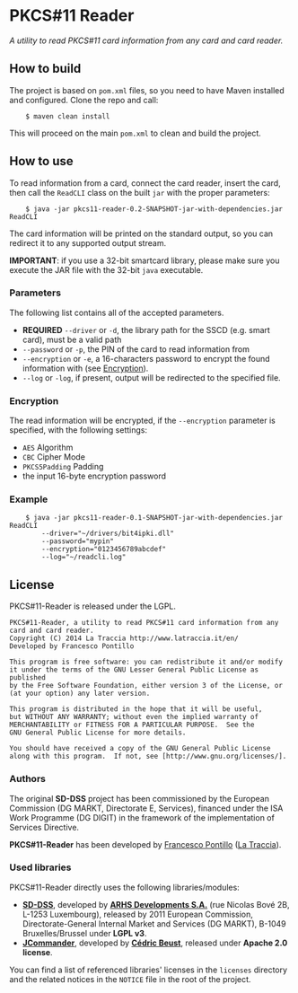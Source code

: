 # PKCS#11 Reader
*A utility to read PKCS#11 card information from any card and card reader.*

## How to build

The project is based on `pom.xml` files, so you need to have Maven installed and configured. Clone the repo and call:

```shell
    $ maven clean install
```

This will proceed on the main `pom.xml` to clean and build the project.

## How to use

To read information from a card, connect the card reader, insert the card, then call the `ReadCLI` class on the built `jar` with the proper parameters:

```shell
	$ java -jar pkcs11-reader-0.2-SNAPSHOT-jar-with-dependencies.jar ReadCLI
```

The card information will be printed on the standard output, so you can redirect it to any supported output stream.

**IMPORTANT**: if you use a 32-bit smartcard library, please make sure you execute the JAR file with
the 32-bit `java` executable.

### Parameters

The following list contains all of the accepted parameters.

* **REQUIRED** `--driver` or `-d`, the library
path for the SSCD (e.g. smart card), must be a valid path
* `--password` or `-p`, the PIN of the card to read information from
* `--encryption` or `-e`, a 16-characters password to encrypt the found information with (see [Encryption](#encryption)).
* `--log` or `-log`, if present, output will be redirected to the specified file.

### Encryption

The read information will be encrypted, if the `--encryption` parameter is specified, with the following settings:

* `AES` Algorithm
* `CBC` Cipher Mode
* `PKCS5Padding` Padding
* the input 16-byte encryption password

### Example

```shell
    $ java -jar pkcs11-reader-0.1-SNAPSHOT-jar-with-dependencies.jar ReadCLI
		--driver="~/drivers/bit4ipki.dll"
		--password="mypin"
		--encryption="0123456789abcdef"
		--log="~/readcli.log"
```

## License

PKCS#11-Reader is released under the LGPL.

    PKCS#11-Reader, a utility to read PKCS#11 card information from any card and card reader.
    Copyright (C) 2014 La Traccia http://www.latraccia.it/en/
    Developed by Francesco Pontillo

    This program is free software: you can redistribute it and/or modify
    it under the terms of the GNU Lesser General Public License as published
    by the Free Software Foundation, either version 3 of the License, or
    (at your option) any later version.

    This program is distributed in the hope that it will be useful,
    but WITHOUT ANY WARRANTY; without even the implied warranty of
    MERCHANTABILITY or FITNESS FOR A PARTICULAR PURPOSE.  See the
    GNU General Public License for more details.

    You should have received a copy of the GNU General Public License
    along with this program.  If not, see [http://www.gnu.org/licenses/].

### Authors

The original **SD-DSS** project has been commissioned by the European Commission (DG MARKT, Directorate E, Services),
financed under the ISA Work Programme (DG DIGIT) in the framework of the implementation of Services Directive.

**PKCS#11-Reader** has been developed by [Francesco Pontillo](mailto:francescopontillo@gmail.com)
([La Traccia](http://www.latraccia.it/en/)).

### Used libraries

PKCS#11-Reader directly uses the following libraries/modules:

* [**SD-DSS**](https://joinup.ec.europa.eu/software/sd-dss), developed by
[**ARHS Developments S.A.**](http://www.arhs-developments.com) (rue Nicolas Bové 2B, L-1253 Luxembourg), released by
2011 European Commission, Directorate-General Internal Market and Services (DG MARKT), B-1049 Bruxelles/Brussel
under **LGPL v3**.
* [**JCommander**](http://jcommander.org/), developed by [**Cédric Beust**](mailto:cedric@beust.com), released under
**Apache 2.0 license**.

You can find a list of referenced libraries' licenses in the `licenses` directory and the related notices in the
`NOTICE` file in the root of the project.
